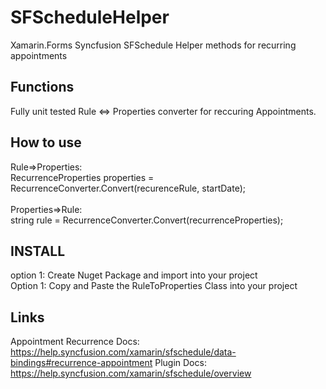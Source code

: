 # SFScheduleHelper
Xamarin.Forms Syncfusion SFSchedule Helper methods for recurring appointments

## Functions
Fully unit tested Rule <=> Properties converter for reccuring Appointments.

## How to use
Rule=>Properties:<br/> 
RecurrenceProperties properties = RecurrenceConverter.Convert(recurenceRule, startDate);<br/>
<br/>
Properties=>Rule:<br/> 
string rule = RecurrenceConverter.Convert(recurrenceProperties);<br/> 

## INSTALL
option 1: Create Nuget Package and import into your project<br/>
Option 1: Copy and Paste the RuleToProperties Class into your project 

## Links
Appointment Recurrence Docs: https://help.syncfusion.com/xamarin/sfschedule/data-bindings#recurrence-appointment
Plugin Docs: https://help.syncfusion.com/xamarin/sfschedule/overview
